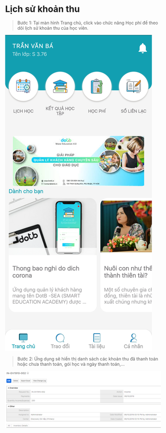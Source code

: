 # Lịch sử khoản thu

> Bước 1: Tại màn hình Trang chủ, click vào chức năng Học phí để theo dõi lịch sử khoản thu của học viên.

![](../.gitbook/assets/image%20%2818%29.png)

> Bước 2: Ứng dụng sẽ hiển thị danh sách các khoản thu đã thanh toán hoặc chưa thanh toán, gói học và ngày thanh toán,...

![](../.gitbook/assets/image%20%2880%29.png)

